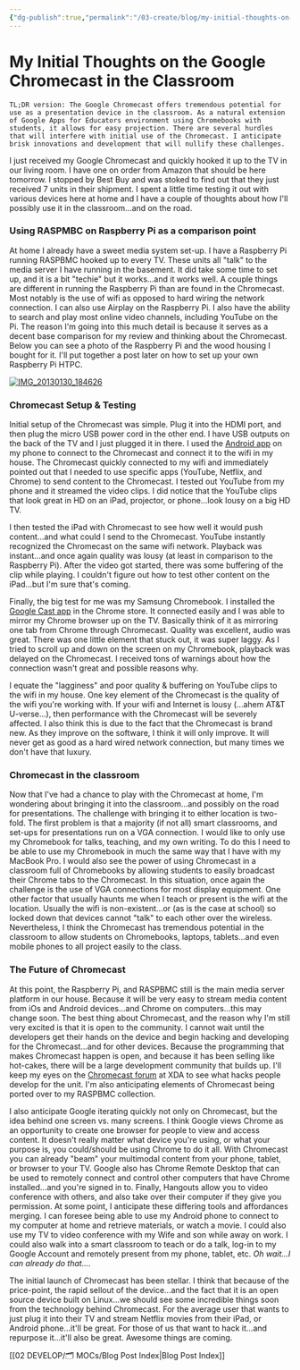 ```yaml
---
{"dg-publish":true,"permalink":"/03-create/blog/my-initial-thoughts-on-the-google-chromecast-in-the-classroom/","title":"My Initial Thoughts on the Google Chromecast in the Classroom","tags":["chrome","chromebooks","chromecast","gafe"]}
---
```


# My Initial Thoughts on the Google Chromecast in the Classroom

```
TL;DR version: The Google Chromecast offers tremendous potential for use as a presentation device in the classroom. As a natural extension of Google Apps for Educators environment using Chromebooks with students, it allows for easy projection. There are several hurdles that will interfere with initial use of the Chromecast. I anticipate brisk innovations and development that will nullify these challenges.
```

I just received my Google Chromecast and quickly hooked it up to the TV in our living room. I have one on order from Amazon that should be here tomorrow. I stopped by Best Buy and was stoked to find out that they just received 7 units in their shipment. I spent a little time testing it out with various devices here at home and I have a couple of thoughts about how I'll possibly use it in the classroom...and on the road.

### Using RASPMBC on Raspberry Pi as a comparison point

At home I already have a sweet media system set-up. I have a Raspberry Pi running RASPBMC hooked up to every TV. These units all "talk" to the media server I have running in the basement. It did take some time to set up, and it is a bit "techie" but it works...and it works well. A couple things are different in running the Raspberry Pi than are found in the Chromecast. Most notably is the use of wifi as opposed to hard wiring the network connection. I can also use Airplay on the Raspberry Pi. I also have the ability to search and play most online video channels, including YouTube on the Pi. The reason I'm going into this much detail is because it serves as a decent base comparison for my review and thinking about the Chromecast. Below you can see a photo of the Raspberry Pi and the wood housing I bought for it. I'll put together a post later on how to set up your own Raspberry Pi HTPC.

[![IMG_20130130_184626](images/IMG_20130130_184626-300x225.jpg)](http://wiobyrne.com/wp-content/uploads/2013/07/IMG_20130130_184626.jpg)

### Chromecast Setup & Testing

Initial setup of the Chromecast was simple. Plug it into the HDMI port, and then plug the micro USB power cord in the other end. I have USB outputs on the back of the TV and I just plugged it in there. I used the [Android app](https://play.google.com/store/apps/details?id=com.google.android.apps.chromecast.app&hl=en) on my phone to connect to the Chromecast and connect it to the wifi in my house. The Chromecast quickly connected to my wifi and immediately pointed out that I needed to use specific apps (YouTube, Netflix, and Chrome) to send content to the Chromecast. I tested out YouTube from my phone and it streamed the video clips. I did notice that the YouTube clips that look great in HD on an iPad, projector, or phone...look lousy on a big HD TV.

I then tested the iPad with Chromecast to see how well it would push content...and what could I send to the Chromecast. YouTube instantly recognized the Chromecast on the same wifi network. Playback was instant...and once again quality was lousy (at least in comparison to the Raspberry Pi). After the video got started, there was some buffering of the clip while playing. I couldn't figure out how to test other content on the iPad...but I'm sure that's coming.

Finally, the big test for me was my Samsung Chromebook. I installed the [Google Cast app](https://chrome.google.com/webstore/detail/google-cast/boadgeojelhgndaghljhdicfkmllpafd) in the Chrome store. It connected easily and I was able to mirror my Chrome browser up on the TV. Basically think of it as mirroring one tab from Chrome through Chromecast. Quality was excellent, audio was great. There was one little element that stuck out, it was super laggy. As I tried to scroll up and down on the screen on my Chromebook, playback was delayed on the Chromecast. I received tons of warnings about how the connection wasn't great and possible reasons why.

I equate the "lagginess" and poor quality & buffering on YouTube clips to the wifi in my house. One key element of the Chromecast is the quality of the wifi you're working with. If your wifi and Internet is lousy (...ahem AT&T U-verse...), then performance with the Chromecast will be severely affected. I also think this is due to the fact that the Chromecast is brand new. As they improve on the software, I think it will only improve. It will never get as good as a hard wired network connection, but many times we don't have that luxury.

### Chromecast in the classroom

Now that I've had a chance to play with the Chromecast at home, I'm wondering about bringing it into the classroom...and possibly on the road for presentations. The challenge with bringing it to either location is two-fold. The first problem is that a majority (if not all) smart classrooms, and set-ups for presentations run on a VGA connection. I would like to only use my Chromebook for talks, teaching, and my own writing. To do this I need to be able to use my Chromebook in much the same way that I have with my MacBook Pro. I would also see the power of using Chromecast in a classroom full of Chromebooks by allowing students to easily broadcast their Chrome tabs to the Chromecast. In this situation, once again the challenge is the use of VGA connections for most display equipment. One other factor that usually haunts me when I teach or present is the wifi at the location. Usually the wifi is non-existent...or (as is the case at school) so locked down that devices cannot "talk" to each other over the wireless. Nevertheless, I think the Chromecast has tremendous potential in the classroom to allow students on Chromebooks, laptops, tablets...and even mobile phones to all project easily to the class.

### The Future of Chromecast

At this point, the Raspberry Pi, and RASPBMC still is the main media server platform in our house. Because it will be very easy to stream media content from iOs and Android devices...and Chrome on computers...this may change soon. The best thing about Chromecast, and the reason why I'm still very excited is that it is open to the community. I cannot wait until the developers get their hands on the device and begin hacking and developing for the Chromecast...and for other devices. Because the programming that makes Chromecast happen is open, and because it has been selling like hot-cakes, there will be a large development community that builds up. I'll keep my eyes on the [Chromecast forum](http://forum.xda-developers.com/forumdisplay.php?f=2406) at XDA to see what hacks people develop for the unit. I'm also anticipating elements of Chromecast being ported over to my RASPBMC collection.

I also anticipate Google iterating quickly not only on Chromecast, but the idea behind one screen vs. many screens. I think Google views Chrome as an opportunity to create one browser for people to view and access content. It doesn't really matter what device you're using, or what your purpose is, you could/should be using Chrome to do it all. With Chromecast you can already "beam" your multimodal content from your phone, tablet, or browser to your TV. Google also has Chrome Remote Desktop that can be used to remotely connect and control other computers that have Chrome installed...and you're signed in to. Finally, Hangouts allow you to video conference with others, and also take over their computer if they give you permission. At some point, I anticipate these differing tools and affordances merging. I can foresee being able to use my Android phone to connect to my computer at home and retrieve materials, or watch a movie. I could also use my TV to video conference with my Wife and son while away on work. I could also walk into a smart classroom to teach or do a talk, log-in to my Google Account and remotely present from my phone, tablet, etc. _Oh wait...I can already do that...._

The initial launch of Chromecast has been stellar. I think that because of the price-point, the rapid sellout of the device...and the fact that it is an open source device built on Linux...we should see some incredible things soon from the technology behind Chromecast. For the average user that wants to just plug it into their TV and stream Netflix movies from their iPad, or Android phone...it'll be great. For those of us that want to hack it...and repurpose it...it'll also be great. Awesome things are coming.

[[02 DEVELOP/🗂️ MOCs/Blog Post Index\|Blog Post Index]]